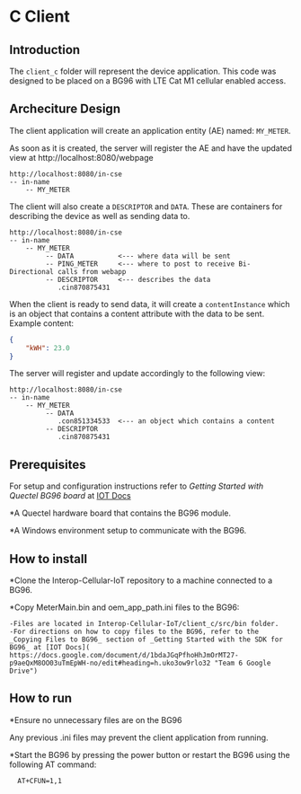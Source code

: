 # C Client

## Introduction

The `client_c` folder will represent the device application. This code was designed to be placed on a BG96 with LTE Cat M1 cellular enabled access.


## Archeciture Design

The client application will create an application entity (AE) named: `MY_METER`.

As soon as it is created, the server will register the AE and have the updated view at
http://localhost:8080/webpage

```
http://localhost:8080/in-cse
-- in-name
    -- MY_METER
```

The client will also create a `DESCRIPTOR` and `DATA`. These are containers for describing the device as well as sending data to.

```
http://localhost:8080/in-cse
-- in-name
    -- MY_METER
         -- DATA           <--- where data will be sent
         -- PING_METER     <--- where to post to receive Bi-Directional calls from webapp
         -- DESCRIPTOR     <--- describes the data
            .cin870875431  
```

When the client is ready to send data, it will create a `contentInstance` which is an object that contains a content attribute with the data to be sent. Example content:

```json
{
    "kWH": 23.0
}
```

The server will register and update accordingly to the following view:
```
http://localhost:8080/in-cse
-- in-name
    -- MY_METER
         -- DATA           
            .con851334533  <--- an object which contains a content
         -- DESCRIPTOR     
            .cin870875431  
```

## Prerequisites

For setup and configuration instructions refer to _Getting Started with Quectel BG96 board_ at [IOT Docs]( https://docs.google.com/document/d/1E091LTgkJBjlXAKSNabQt804qBQCf_KshEoIAmmLL7Y/edit "Team 6 Google Drive")

*A Quectel hardware board that contains the BG96 module.

*A Windows environment setup to communicate with the BG96. 

## How to install

*Clone the Interop-Cellular-IoT repository to a machine connected to a BG96.

*Copy MeterMain.bin and oem_app_path.ini files to the BG96:

    -Files are located in Interop-Cellular-IoT/client_c/src/bin folder. 
	-For directions on how to copy files to the BG96, refer to the _Copying Files to BG96_ section of _Getting Started with the SDK for BG96_ at [IOT Docs]( https://docs.google.com/document/d/1bdaJGqPfhoHhJmOrMT27-p9aeQxM8OO03uTmEpWH-no/edit#heading=h.uko3ow9rlo32 "Team 6 Google Drive")

## How to run

*Ensure no unnecessary files are on the BG96

Any previous .ini files may prevent the client application from running.

*Start the BG96 by pressing the power button or restart the BG96 using the following AT command:

```
  AT+CFUN=1,1
```

